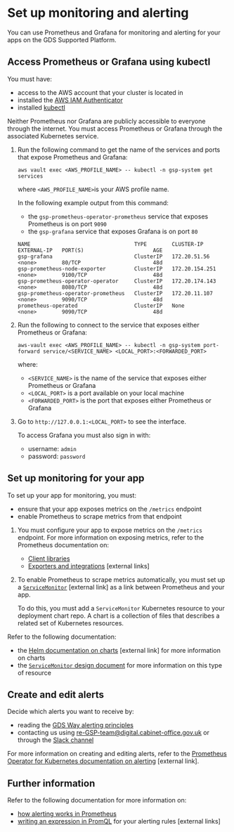 # Set up monitoring and alerting

You can use Prometheus and Grafana for monitoring and alerting for your apps on the GDS Supported Platform.

## Access Prometheus or Grafana using kubectl

You must have:

- access to the AWS account that your cluster is located in
- installed the [AWS IAM Authenticator](link)
- installed [kubectl](link)

Neither Prometheus nor Grafana are publicly accessible to everyone through the internet. You must access Prometheus or Grafana through the associated Kubernetes service.

1. Run the following command to get the name of the services and ports that expose Prometheus and Grafana:

    ```
    aws vault exec <AWS_PROFILE_NAME> -- kubectl -n gsp-system get services
    ```

    where `<AWS_PROFILE_NAME>`is your AWS profile name.

    In the following example output from this command:
    - the `gsp-prometheus-operator-prometheus` service that exposes Prometheus is on port `9090`
    - the `gsp-grafana` service that exposes Grafana is on port `80`

    ```
    NAME                                 TYPE        CLUSTER-IP       EXTERNAL-IP   PORT(S)                      AGE
    gsp-grafana                          ClusterIP   172.20.51.56     <none>        80/TCP                       48d
    gsp-prometheus-node-exporter         ClusterIP   172.20.154.251   <none>        9100/TCP                     48d
    gsp-prometheus-operator-operator     ClusterIP   172.20.174.143   <none>        8080/TCP                     48d
    gsp-prometheus-operator-prometheus   ClusterIP   172.20.11.107    <none>        9090/TCP                     48d
    prometheus-operated                  ClusterIP   None             <none>        9090/TCP                     48d
    ```

1. Run the following to connect to the service that exposes either Prometheus or Grafana:

    ```
    aws-vault exec <AWS_PROFILE_NAME> -- kubectl -n gsp-system port-forward service/<SERVICE_NAME> <LOCAL_PORT>:<FORWARDED_PORT>
    ```

    where:
    - `<SERVICE_NAME>` is the name of the service that exposes either Prometheus or Grafana
    - `<LOCAL_PORT>` is a port available on your local machine
    - `<FORWARDED_PORT>` is the port that exposes either Prometheus or Grafana

1. Go to `http://127.0.0.1:<LOCAL_PORT>` to see the interface.

    To access Grafana you must also sign in with:
    - username: `admin`
    - password: `password`

## Set up monitoring for your app

To set up your app for monitoring, you must:
- ensure that your app exposes metrics on the `/metrics` endpoint
- enable Prometheus to scrape metrics from that endpoint

1. You must configure your app to expose metrics on the `/metrics` endpoint. For more information on exposing metrics, refer to the Prometheus documentation on:

    - [Client libraries](https://prometheus.io/docs/instrumenting/clientlibs/)
    - [Exporters and integrations](https://prometheus.io/docs/instrumenting/exporters/) [external links]

1. To enable Prometheus to scrape metrics automatically, you must set up a [`ServiceMonitor`](https://github.com/coreos/prometheus-operator/blob/master/Documentation/user-guides/getting-started.md#related-resources) [external link] as a link between Prometheus and your app.

    To do this, you must add a `ServiceMonitor` Kubernetes resource to your deployment chart repo. A chart is a collection of files that describes a related set of Kubernetes resources.

Refer to the following documentation:

- the [Helm documentation on charts](https://docs.helm.sh/developing_charts/) [external link] for more information on charts
- the [`ServiceMonitor` design document](https://github.com/coreos/prometheus-operator/blob/master/Documentation/design.md#servicemonitor) for more information on this type of resource

## Create and edit alerts

Decide which alerts you want to receive by:

- reading the [GDS Way alerting principles](https://gds-way.cloudapps.digital/standards/alerting.html#alerting)
- contacting us using [re-GSP-team@digital.cabinet-office.gov.uk](mailto:re-GSP-team@digital.cabinet-office.gov.uk) or through the [Slack channel](https://gds.slack.com/messages/CDA7YSP0D/details/)

For more information on creating and editing alerts, refer to the [Prometheus Operator for Kubernetes documentation on alerting](https://github.com/coreos/prometheus-operator/blob/master/Documentation/user-guides/alerting.md) [external link].

## Further information

Refer to the following documentation for more information on:

- [how alerting works in Prometheus](https://prometheus.io/docs/prometheus/latest/configuration/alerting_rules/) 
- [writing an expression in PromQL](https://prometheus.io/docs/prometheus/latest/querying/basics/) for your alerting rules [external links]
